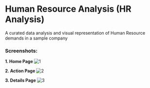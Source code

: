 # Human Resource Analysis (HR Analysis)

A curated data analysis and visual representation of Human Resource demands in a sample company

### Screenshots:

**1. Home Page**
![1](https://github.com/DataMinati/PowerBI-DRS/assets/64016811/3bf253b0-5273-4b08-b827-7f427d1bb2f2)

**2. Action Page**
![2](https://github.com/DataMinati/PowerBI-DRS/assets/64016811/05ef30f4-cc11-4f51-ac99-599d55e8906a)

**3. Details Page**
![3](https://github.com/DataMinati/PowerBI-DRS/assets/64016811/52e60315-deb6-40cc-beef-01c4e9bac12c)
